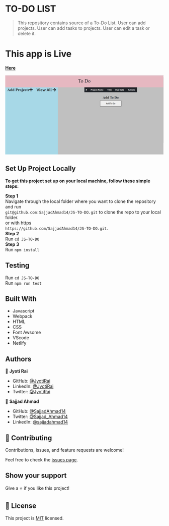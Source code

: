 # TO-DO LIST

> This repository contains source of a To-Do List.
 User can add projects.
 User can add tasks to projects.
 User can edit a task or delete it.

# This app is Live
<a href = 'https://reverent-goldberg-324cfe.netlify.app/'><strong>Here</strong></a>

![screenshot](./src/screenshot.png)

## Set Up Project Locally

**To get this project set up on your local machine, follow these simple steps:**

**Step 1**<br>
Navigate through the local folder where you want to clone the repository and run<br>
`git@github.com:SajjadAhmad14/JS-TO-DO.git` to clone the repo to your local folder.<br>
or with https<br>
`https://github.com/SajjadAhmad14/JS-TO-DO.git`.<br>
**Step 2**<br>
Run `cd JS-TO-DO`<br>
**Step 3**<br>
Run `npm install`<br>

## Testing

Run `cd JS-TO-DO`<br>
Run `npm run test`<br>

## Built With

- Javascript
- Webpack
- HTML
- CSS
- Font Awsome 
- VScode
- Netlify

## Authors

👤 **Jyoti Rai**

- GitHub: [@JyotiRai](https://github.com/jrai0792)
- LinkedIn: [@JyotiRai](https://www.linkedin.com/in/rai-jyoti)
- Twitter: [@JyotiRai](https://twitter.com/jyotirai0792)

👤 **Sajjad Ahmad**

- GitHub: [@SajjadAhmad14](https://github.com/SajjadAhmad14)
- Twitter: [@Sajjad_Ahmad14](https://twitter.com/Sajjad_Ahmad14)
- LinkedIn: [@sajjadahmad14](https://www.linkedin.com/in/sajjadahmad14)

## 🤝 Contributing

Contributions, issues, and feature requests are welcome!

Feel free to check the [issues page](https://github.com/SajjadAhmad14/JS-TO-DO/issues).

## Show your support

Give a ⭐️ if you like this project!

## 📝 License

This project is [MIT](lic.url) licensed.
